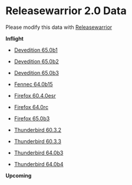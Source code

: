 

Releasewarrior 2.0 Data
=======================

Please modify this data with [Releasewarrior](https://github.com/mozilla-releng/releasewarrior-2.0)

**Inflight**

* [Devedition 65.0b1](/inflight/devedition/devedition-devedition-65.0b1.md)

* [Devedition 65.0b2](/inflight/devedition/devedition-devedition-65.0b2.md)

* [Devedition 65.0b3](/inflight/devedition/devedition-devedition-65.0b3.md)

* [Fennec 64.0b15](/inflight/fennec/fennec-beta-64.0b15.md)

* [Firefox 60.4.0esr](/inflight/firefox/firefox-esr60-60.4.0esr.md)

* [Firefox 64.0rc](/inflight/firefox/firefox-release-rc-64.0rc.md)

* [Firefox 65.0b3](/inflight/firefox/firefox-beta-65.0b3.md)

* [Thunderbird 60.3.2](/inflight/thunderbird/thunderbird-release-60.3.2.md)

* [Thunderbird 60.3.3](/inflight/thunderbird/thunderbird-release-60.3.3.md)

* [Thunderbird 64.0b3](/inflight/thunderbird/thunderbird-beta-64.0b3.md)

* [Thunderbird 64.0b4](/inflight/thunderbird/thunderbird-beta-64.0b4.md)

**Upcoming**

